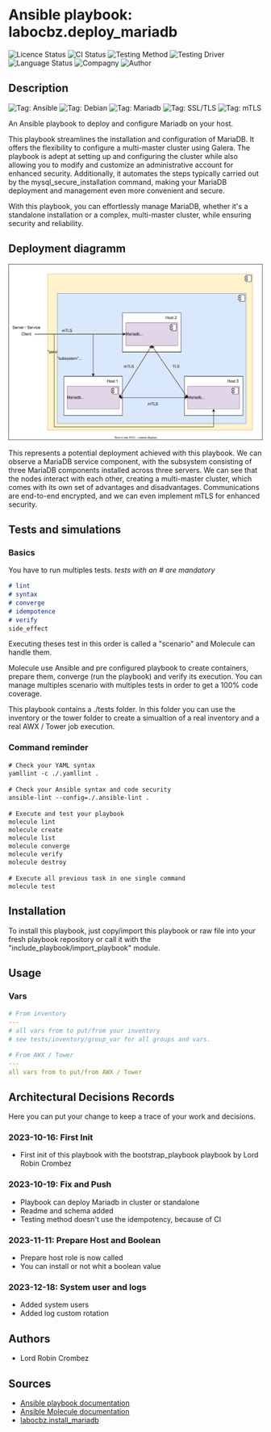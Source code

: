 # Ansible playbook: labocbz.deploy_mariadb

![Licence Status](https://img.shields.io/badge/licence-MIT-brightgreen)
![CI Status](https://img.shields.io/badge/CI-success-brightgreen)
![Testing Method](https://img.shields.io/badge/Testing%20Method-Ansible%20Molecule-blueviolet)
![Testing Driver](https://img.shields.io/badge/Testing%20Driver-docker-blueviolet)
![Language Status](https://img.shields.io/badge/language-Ansible-red)
![Compagny](https://img.shields.io/badge/Compagny-Labo--CBZ-blue)
![Author](https://img.shields.io/badge/Author-Lord%20Robin%20Crombez-blue)

## Description

![Tag: Ansible](https://img.shields.io/badge/Tech-Ansible-orange)
![Tag: Debian](https://img.shields.io/badge/Tech-Debian-orange)
![Tag: Mariadb](https://img.shields.io/badge/Tech-Mariadb-orange)
![Tag: SSL/TLS](https://img.shields.io/badge/Tech-SSL%2FTLS-orange)
![Tag: mTLS](https://img.shields.io/badge/Tech-mTLS-orange)

An Ansible playbook to deploy and configure Mariadb on your host.

This playbook streamlines the installation and configuration of MariaDB. It offers the flexibility to configure a multi-master cluster using Galera. The playbook is adept at setting up and configuring the cluster while also allowing you to modify and customize an administrative account for enhanced security. Additionally, it automates the steps typically carried out by the mysql_secure_installation command, making your MariaDB deployment and management even more convenient and secure.

With this playbook, you can effortlessly manage MariaDB, whether it's a standalone installation or a complex, multi-master cluster, while ensuring security and reliability.

## Deployment diagramm

![](./assets/Ansible-Playbook-Labocbz-Deploy-Mariadb.drawio.svg)

This represents a potential deployment achieved with this playbook. We can observe a MariaDB service component, with the subsystem consisting of three MariaDB components installed across three servers. We can see that the nodes interact with each other, creating a multi-master cluster, which comes with its own set of advantages and disadvantages. Communications are end-to-end encrypted, and we can even implement mTLS for enhanced security.

## Tests and simulations

### Basics

You have to run multiples tests. *tests with an # are mandatory*

```MARKDOWN
# lint
# syntax
# converge
# idempotence
# verify
side_effect
```

Executing theses test in this order is called a "scenario" and Molecule can handle them.

Molecule use Ansible and pre configured playbook to create containers, prepare them, converge (run the playbook) and verify its execution.
You can manage multiples scenario with multiples tests in order to get a 100% code coverage.

This playbook contains a ./tests folder. In this folder you can use the inventory or the tower folder to create a simualtion of a real inventory and a real AWX / Tower job execution.

### Command reminder

```SHELL
# Check your YAML syntax
yamllint -c ./.yamllint .

# Check your Ansible syntax and code security
ansible-lint --config=./.ansible-lint .

# Execute and test your playbook
molecule lint
molecule create
molecule list
molecule converge
molecule verify
molecule destroy

# Execute all previous task in one single command
molecule test
```

## Installation

To install this playbook, just copy/import this playbook or raw file into your fresh playbook repository or call it with the "include_playbook/import_playbook" module.

## Usage

### Vars

```YAML
# From inventory
---
# all vars from to put/from your inventory
# see tests/inventory/group_var for all groups and vars.
```

```YAML
# From AWX / Tower
---
all vars from to put/from AWX / Tower
```

## Architectural Decisions Records

Here you can put your change to keep a trace of your work and decisions.

### 2023-10-16: First Init

* First init of this playbook with the bootstrap_playbook playbook by Lord Robin Crombez

### 2023-10-19: Fix and Push

* Playbook can deploy Mariadb in cluster or standalone
* Readme and schema added
* Testing method doesn't use the idempotency, because of CI

### 2023-11-11: Prepare Host and Boolean

* Prepare host role is now called
* You can install or not whit a boolean value

### 2023-12-18: System user and logs

* Added system users
* Added log custom rotation

## Authors

* Lord Robin Crombez

## Sources

* [Ansible playbook documentation](https://docs.ansible.com/ansible/latest/playbook_guide/playbooks_reuse_playbooks.html)
* [Ansible Molecule documentation](https://molecule.readthedocs.io/)
* [labocbz.install_mariadb](https://github.com/CBZ-D-velop/Ansible-Role-Labocbz-Install-Mariadb.git)
